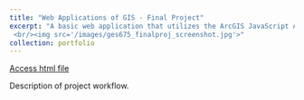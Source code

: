 ```yaml
---
title: "Web Applications of GIS - Final Project"
excerpt: "A basic web application that utilizes the ArcGIS JavaScript API.
 <br/><img src='/images/ges675_finalproj_screenshot.jpg'>"
collection: portfolio
---
```


<a href='klmoy/github.io/files/finalproject.html' target='_blank'>Access html file</a>

Description of project workflow.
